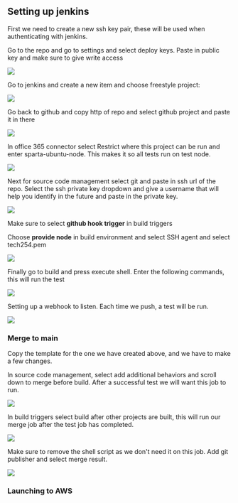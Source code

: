 
## Setting up jenkins

First we need to create a new ssh key pair, these will be used when authenticating with jenkins.

Go to the repo and go to settings and select deploy keys. Paste in public key and make sure to give write access

![](deploy.PNG)


Go to jenkins and create a new item and choose freestyle project:

![](create_item.PNG)



 Go back to github and copy http of repo and select github project and paste it in there

 ![](http_url.PNG)


In office 365 connector select Restrict where this project can be run and enter sparta-ubuntu-node. This makes it so all tests run on test node.

![](node.PNG)


Next for source code management select git and paste in ssh url of the repo. Select the ssh private key dropdown and give a username that will help you identify in the future and paste in the private key.

![](source.PNG)

Make sure to select  **github hook trigger** in build triggers 

Choose **provide node** in build environment and select SSH agent and select tech254.pem

![](build_env.PNG)

Finally go to build and press execute shell. Enter the following commands, this will run the test

![](build.PNG)


Setting up a webhook to listen. Each time we push, a test will be run.

![](webhook.PNG)

### Merge to main

Copy the template for the one we have created above, and we have to make a few changes.


In source code management, select add additional behaviors and scroll down to merge before build. After a successful test we will want this job to run.

![](merge_before.PNG)


In build triggers select build after other projects are built, this will run our merge job after the test job has completed.

![](build_triggers.PNG)

Make sure to remove the shell script as we don't need it on this job. Add git publisher and select merge result.

![](git_publish.PNG)

### Launching to AWS


